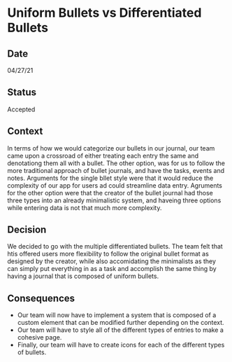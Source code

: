 # Uniform Bullets vs Differentiated Bullets

## Date 
04/27/21

## Status
Accepted

## Context
In terms of how we would categorize our bullets in our journal, our team came upon a crossroad of 
either treating each entry the same and denotationg them all with a bullet. The other option, was for 
us to follow the more traditional approach of bullet journals, and have the tasks, events and notes. 
Arguments for the single bllet style were that it would reduce the complexity of our app for users 
ad could streamline data entry. Agruments for the other option were that the creator of the bullet journal 
had those three types into an already minimalistic system, and haveing three options while entering data 
is not that much more complexity.

## Decision
We decided to go with the multiple differentiated bullets. The team felt that htis offered users more flexibility to follow the original bullet format as designed by the creator, while also accomidating the minimalists as they can simply put everything in as a task and accomplish the same thing by having a journal that is composed of uniform bullets.

## Consequences
- Our team will now have to implement a system that is composed of a custom element that can be modified further depending on the context.
- Our team will have to style all of the different types of entries to make a cohesive page. 
- Finally, our team will have to create icons for each of the different types of bullets. 